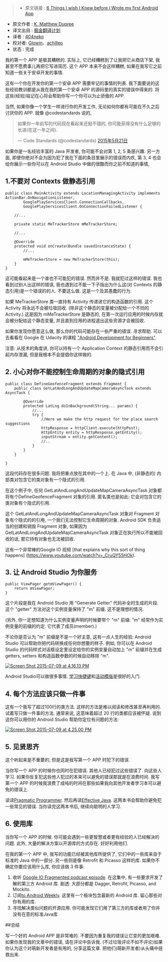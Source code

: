 > * 原文链接 : [6 Things I wish I Knew before I Wrote my first Android App](http://www.philosophicalhacker.com/2015/07/09/6-things-i-wish-i-knew-before-i-wrote-my-first-android-app/)
* 原文作者 : [K. Matthew Dupree](https://infinum.co/the-capsized-eight/author/ivan-kust)
* 译文出自 : [掘金翻译计划](http://www.philosophicalhacker.com/)
* 译者 : [404neko](https://github.com/404neko)
* 校对者: [Glowin](https://github.com/Glowin)、[achilleo](https://github.com/achilleo)
* 状态 :  完成

我的第一个 APP 是极其糟糕的. 实际上, 它已经糟糕到了让我把它从商店下架, 我甚至不愿费事儿再把它写进简历. 这个 APP 本来不会这样糟糕, 如果在我写它之前知道一些关于安卓开发的事情.

这有一个你在开发你的第一个安卓 APP 需要牢记的事情的列表. 我下面要说的这些经验教训都是从我在我的第一个安卓 APP 的源码里的真实的错误中得来的. 将这些(经验)铭记在心将会帮助你写一个你可以为止骄傲的 APP.

当然, 如果你像一个学生一样进行你的开发工作, 无论如何你都有可能在不久之后讨厌你的 APP. 就像 @codestandards 说的,

> 如果你一年前写的代码现在看起来还挺不错的, 你可能获得没有什么足够的长进(在这一年之间).
> 
> — Code Standards (@codestandards) [2015年5月21日](https://twitter.com/codestandards/status/601373392059518976)

如果你是一名经验丰富的 Java 开发者, 你可能不会对第 1, 2, 5 条感兴趣. 另一方面, 即便你绝对不会为因为犯了我在下面的条目里展示的错误而内疚, 第 3, 4 也会给你展示一些你可以在 Android Studio 中做的很酷而你之前不知道的事情, 

## 1\.不要对 Contexts 做静态引用

    public class MainActivity extends LocationManagingActivity implements ActionBar.OnNavigationListener,
            GooglePlayServicesClient.ConnectionCallbacks,
            GooglePlayServicesClient.OnConnectionFailedListener {

        //...

        private static MeTrackerStore mMeTrackerStore; 

        //...

        @Override
        protected void onCreate(Bundle savedInstanceState) {
            //...

            mMeTrackerStore = new MeTrackerStore(this);
        }
    }

这可能看起来是一个谁也不可能犯的错误. 然而并不是. 我就犯过这样的错误. 我也看到过别人出这样的错误, 我也遇到过不能一下子指出为什么这(对 Contexts 的静态引用)是一个错误的的人. 不要这么做. 这是一个及其愚蠢的行为.

如果 MeTrackerStore 类一直持有 Activity 传递进它的构造函数的引用. 这个 Activity 将永远不会被垃圾回收. (除非这个静态的变量被分配给一个不同的 Activity.) 这是因为 mMeTrackerStore 是静态的, 在第一次运行应用的时候内存就会被分配给这个静态变量, 并且直到应用的进程退出这些资源才会被回收.

如果你发现你愿意这么做, 那么你的代码可能存在一些严重的错误. 寻求帮助. 可以去看看在 Google 在 Udacity 的课程 ["Android Development for Beginners"](https://www.udacity.com/course/android-development-for-beginners--ud837).

注意: 从技术的角度讲, 你可以持有一个 Application Context 的静态引用而不会引起内存泄漏, 但是我根本不会提倡你这样做的.

## 2\. 小心对你不能控制生命周期的对象的隐式引用

    public class DefineGeofenceFragment extends Fragment {
        public class GetLatAndLongAndUpdateMapCameraAsyncTask extends AsyncTask {

            @Override
            protected LatLng doInBackground(String... params) {
                //...
                try {
                    //Here we make the http request for the place search suggestions
                    httpResponse = httpClient.execute(httpPost);
                    HttpEntity entity = httpResponse.getEntity();
                    inputStream = entity.getContent();
                    //..
                }
            }
        }

    }

这段代码存在很多问题. 我将把重点放在其中的一个上.  在 Java 中, (非静态的) 内部类对包含它的类对象有一个隐式的引用.

在这个例子中, 任何 GetLatAndLongAndUpdateMapCameraAsyncTask 对象都将有个DefineGeofenceFragment 对象的引用. 匿名类也是如此: 它会对包含它的类对象有个隐式的引用.

这个 GetLatAndLongAndUpdateMapCameraAsyncTask 对象对 Fragment 对象有个隐式的的引用, 一个我们无法控制它生命周期的对象. Android SDK 负责适当的创建和销毁 Fragment 对象, 如果因为 GetLatAndLongAndUpdateMapCameraAsyncTask 对象正在执行所以不能被回收的话, 那它持有对象也无法被回收.

这有一个非常棒的Google IO 视频  [that explains why this sort of thing happens]
(https://www.youtube.com/watch?v=_CruQY55HOk).

## 3\. 让 Android Studio 为你服务

    public ViewPager getmViewPager() {
        return mViewPager;
    }

这个片段是我在 Android Studio 用 "Generate Getter" 代码补全时生成的片段. 这个 "getter" 方法对这个实例变量保持了 "m" 前缀. 这不是理想的情况.

(另外, 你一定想知道为什么实例变量声明的时候要带个 "m" 前缀: "m" 经常作为实例变量的前缀的约定. 它代表了成员(member).)

不论你是否认为 "m" 前缀是不是一个好主意, 这有一点人生的经验: Android Studio 可以帮助你把代码转换成任何你想要的样子. 例如, 你可以在 Android Studio 的代码样式对话框设定里设定给你的实例变量自动加上 "m" 前缀并在生成 getters, setters 和构造函数参数的时候自动移除 "m".

[![Screen Shot 2015-07-09 at 4.16.13 PM](http://i1.wp.com/www.philosophicalhacker.com/wp-content/uploads/2015/07/Screen-Shot-2015-07-09-at-4.16.13-PM.png?resize=620%2C432)](http://i1.wp.com/www.philosophicalhacker.com/wp-content/uploads/2015/07/Screen-Shot-2015-07-09-at-4.16.13-PM.png)

Android Studio可以做很多事情. [学习快捷键](http://www.developerphil.com/android-studio-tips-of-the-day-roundup-1/)和[活动模版](https://www.jetbrains.com/idea/help/live-templates.html)是很好的入门.

## 4\. 每个方法应该只做一件事

这有一个我写了超过100行的类方法. 这样的方法是难以阅读和修改甚至再利用的. 试着写只做一件事的方法. 通常来说, 这意味着超过 20 行的类都应该被怀疑. 说到这你可以用你的 Android Studio 帮助你定位有问题的方法:

[![Screen Shot 2015-07-09 at 4.25.00 PM](http://i2.wp.com/www.philosophicalhacker.com/wp-content/uploads/2015/07/Screen-Shot-2015-07-09-at-4.25.00-PM.png?resize=620%2C435)](http://i2.wp.com/www.philosophicalhacker.com/wp-content/uploads/2015/07/Screen-Shot-2015-07-09-at-4.25.00-PM.png)

## 5\. 见贤思齐

这个听起来是不重要的, 但是这是我写第一个 APP 时犯下的错误.

 当你写一个 APP 的时候你也同时在犯错误. 其他人已经犯过这些错误了.  向这些人学习. 如果你反复犯这些他人犯过的本来可以避免的错误那就是在浪费时间. 我写第一个 APP 的时候我浪费了成吨的时间在那些如果我向其他开发者学习本可以避免的错误上.

读读[Pragmatic Programmer](http://www.amazon.com/The-Pragmatic-Programmer-Journeyman-Master/dp/020161622X). 然后再读[Effective Java](http://www.amazon.com/Effective-Java-Edition-Joshua-Bloch/dp/0321356683). 这两本书会帮助你避免犯一些常见的错误. 当你读完这两本书后, 继续向聪明的人学习.

## 6\. 使用库

当你写一个 APP 的时候. 你可能会遇到一些更智慧或者更有经验的人已经解决的问题. 此外, 大量的解决方案以开源库的方式存在. 好好利用他们.

在我的第一个 APP 中, 我写的功能已经被其他库所提供了, 它们中的一些库来自于标准的 Java 中的一部分. 另一些则是像 Retrofit 和 Picasso 这样的库. 如果你不确定你要应该用什么库, 你应该做 3 件事:

1. 收听 [Google IO Fragmented podcast episode](http://fragmentedpodcast.com/episodes/9/). 在这集中, 有一些要求开发了解的第三方 Android 库. 
剧透: 大部分都是 Dagger, Retrofit, Picasso, and Mockito.
2. 订阅[to Android Weekly](http://androidweekly.net/). 这里有一个板块包含最新的 Android 库. 留心那些对你有用的库.
3. 寻找解决类似问题的开源应用. 你可能发现它们用了第三方的库或者用了你并没有在意的标准Java库

##总结

写一个好的 Android APP 是非常难的. 不要因为重复我的错误让它变的更加艰难. 如果你发现我的文章中的错误, 请在评论中告诉我. (不过垃圾评论不如不评论)如果你认为这个对萌新开发者是有用的, 分享这篇文章. 把他们(萌新开发者)从头痛中拯救出来.
